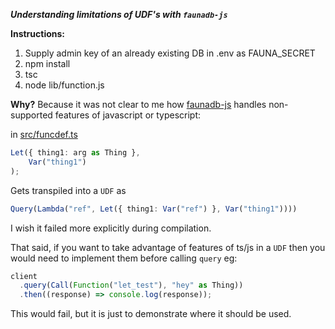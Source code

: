 ***Understanding limitations of UDF's with `faunadb-js`***

**Instructions:**

1. Supply admin key of an already existing DB in .env as FAUNA_SECRET
2. npm install
3. tsc
4. node lib/function.js

**Why?**
Because it was not clear to me how [faunadb-js](https://github.com/fauna/faunadb-js) handles non-supported 
features of javascript or typescript:

in [src/funcdef.ts](./src/funcdef.ts) 
```ts
Let({ thing1: arg as Thing }, 
    Var("thing1")
);
```
Gets transpiled into a `UDF` as 
```ts
Query(Lambda("ref", Let({ thing1: Var("ref") }, Var("thing1"))))
```

I wish it failed more explicitly during compilation. 

That said, if you want to take advantage of features of ts/js in a `UDF` then you would
need to implement them before calling `query` eg:

```js
client
  .query(Call(Function("let_test"), "hey" as Thing))
  .then((response) => console.log(response));
```

This would fail, but it is just to demonstrate where it should be used.
